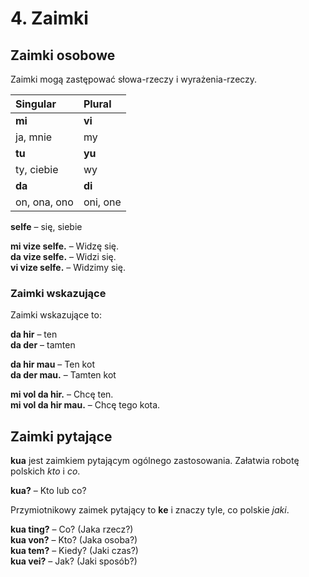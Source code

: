 
# 4. Zaimki

## Zaimki osobowe

Zaimki mogą zastępować słowa-rzeczy i wyrażenia-rzeczy.

| Singular    | Plural       |
|:------------|:-------------|
| **mi**      | **vi**       |
| ja, mnie    | my           |
| **tu**      | **yu**       |
| ty, ciebie  | wy           |
| **da**      | **di**       |
| on, ona, ono| oni, one     |
  
 

**selfe**
– się, siebie

**mi vize selfe.**
– Widzę się.  
**da vize selfe.**
– Widzi się.  
**vi vize selfe.**
– Widzimy się.


### Zaimki wskazujące

Zaimki wskazujące to:

**da hir**
– ten  
**da der**
– tamten

**da hir mau**
– Ten kot  
**da der mau.**
– Tamten kot

**mi vol da hir.**
– Chcę ten.  
**mi vol da hir mau.**
– Chcę tego kota.


## Zaimki pytające

**kua**
jest zaimkiem pytającym ogólnego zastosowania.
Załatwia robotę polskich _kto_ i _co_.

**kua?**
– Kto lub co?

Przymiotnikowy zaimek pytający to **ke** i znaczy tyle, co polskie _jaki_.

**kua ting?**
– Co? (Jaka rzecz?)  
**kua von?**
– Kto? (Jaka osoba?)  
**kua tem?**
– Kiedy? (Jaki czas?)  
**kua vei?**
– Jak? (Jaki sposób?)

